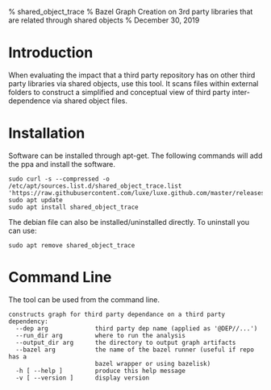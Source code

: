% shared_object_trace
% Bazel Graph Creation on 3rd party libraries that are related through shared objects
% December 30, 2019


# Introduction
When evaluating the impact that a third party repository has on other third party libraries via shared objects, use this tool.  It scans files within external folders to construct a simplified and conceptual view of third party inter-dependence via shared object files.  


# Installation
Software can be installed through apt-get.  The following commands will add the ppa and install the software.  
```
sudo curl -s --compressed -o /etc/apt/sources.list.d/shared_object_trace.list 'https://raw.githubusercontent.com/luxe/luxe.github.com/master/releases/shared_object_trace/shared_object_trace.list'
sudo apt update
sudo apt install shared_object_trace

```
The debian file can also be installed/uninstalled directly.  To uninstall you can use:  
```
sudo apt remove shared_object_trace
```



# Command Line
The tool can be used from the command line.  
```
constructs graph for third party dependance on a third party dependency:
  --dep arg             third party dep name (applied as '@DEP//...')
  --run_dir arg         where to run the analysis
  --output_dir arg      the directory to output graph artifacts
  --bazel arg           the name of the bazel runner (useful if repo has a 
                        bazel wrapper or using bazelisk)
  -h [ --help ]         produce this help message
  -v [ --version ]      display version

```


